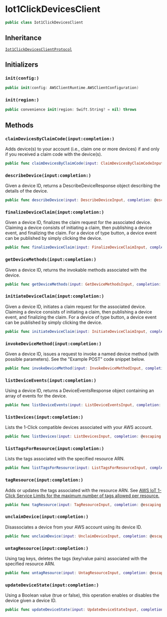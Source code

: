 # Iot1ClickDevicesClient

``` swift
public class Iot1ClickDevicesClient 
```

## Inheritance

[`Iot1ClickDevicesClientProtocol`](/aws-sdk-swift/reference/0.x/AWSIoT1ClickDevicesService/Iot1ClickDevicesClientProtocol)

## Initializers

### `init(config:)`

``` swift
public init(config: AWSClientRuntime.AWSClientConfiguration) 
```

### `init(region:)`

``` swift
public convenience init(region: Swift.String? = nil) throws 
```

## Methods

### `claimDevicesByClaimCode(input:completion:)`

Adds device(s) to your account (i.e., claim one or more devices) if and only if you
received a claim code with the device(s).

``` swift
public func claimDevicesByClaimCode(input: ClaimDevicesByClaimCodeInput, completion: @escaping (ClientRuntime.SdkResult<ClaimDevicesByClaimCodeOutputResponse, ClaimDevicesByClaimCodeOutputError>) -> Void)
```

### `describeDevice(input:completion:)`

Given a device ID, returns a DescribeDeviceResponse object describing the
details of the device.

``` swift
public func describeDevice(input: DescribeDeviceInput, completion: @escaping (ClientRuntime.SdkResult<DescribeDeviceOutputResponse, DescribeDeviceOutputError>) -> Void)
```

### `finalizeDeviceClaim(input:completion:)`

Given a device ID, finalizes the claim request for the associated device.
Claiming a device consists of initiating a claim, then publishing a device event,
and finalizing the claim. For a device of type button, a device event can
be published by simply clicking the device.

``` swift
public func finalizeDeviceClaim(input: FinalizeDeviceClaimInput, completion: @escaping (ClientRuntime.SdkResult<FinalizeDeviceClaimOutputResponse, FinalizeDeviceClaimOutputError>) -> Void)
```

### `getDeviceMethods(input:completion:)`

Given a device ID, returns the invokable methods associated with the device.

``` swift
public func getDeviceMethods(input: GetDeviceMethodsInput, completion: @escaping (ClientRuntime.SdkResult<GetDeviceMethodsOutputResponse, GetDeviceMethodsOutputError>) -> Void)
```

### `initiateDeviceClaim(input:completion:)`

Given a device ID, initiates a claim request for the associated device.
Claiming a device consists of initiating a claim, then publishing a device event,
and finalizing the claim. For a device of type button, a device event can
be published by simply clicking the device.

``` swift
public func initiateDeviceClaim(input: InitiateDeviceClaimInput, completion: @escaping (ClientRuntime.SdkResult<InitiateDeviceClaimOutputResponse, InitiateDeviceClaimOutputError>) -> Void)
```

### `invokeDeviceMethod(input:completion:)`

Given a device ID, issues a request to invoke a named device method (with possible
parameters). See the "Example POST" code snippet below.

``` swift
public func invokeDeviceMethod(input: InvokeDeviceMethodInput, completion: @escaping (ClientRuntime.SdkResult<InvokeDeviceMethodOutputResponse, InvokeDeviceMethodOutputError>) -> Void)
```

### `listDeviceEvents(input:completion:)`

Using a device ID, returns a DeviceEventsResponse object containing an
array of events for the device.

``` swift
public func listDeviceEvents(input: ListDeviceEventsInput, completion: @escaping (ClientRuntime.SdkResult<ListDeviceEventsOutputResponse, ListDeviceEventsOutputError>) -> Void)
```

### `listDevices(input:completion:)`

Lists the 1-Click compatible devices associated with your AWS account.

``` swift
public func listDevices(input: ListDevicesInput, completion: @escaping (ClientRuntime.SdkResult<ListDevicesOutputResponse, ListDevicesOutputError>) -> Void)
```

### `listTagsForResource(input:completion:)`

Lists the tags associated with the specified resource ARN.

``` swift
public func listTagsForResource(input: ListTagsForResourceInput, completion: @escaping (ClientRuntime.SdkResult<ListTagsForResourceOutputResponse, ListTagsForResourceOutputError>) -> Void)
```

### `tagResource(input:completion:)`

Adds or updates the tags associated with the resource ARN. See <a href="https:​//docs.aws.amazon.com/iot-1-click/latest/developerguide/1click-appendix.html#1click-limits">AWS IoT 1-Click Service Limits for the maximum number of tags allowed per
resource.

``` swift
public func tagResource(input: TagResourceInput, completion: @escaping (ClientRuntime.SdkResult<TagResourceOutputResponse, TagResourceOutputError>) -> Void)
```

### `unclaimDevice(input:completion:)`

Disassociates a device from your AWS account using its device ID.

``` swift
public func unclaimDevice(input: UnclaimDeviceInput, completion: @escaping (ClientRuntime.SdkResult<UnclaimDeviceOutputResponse, UnclaimDeviceOutputError>) -> Void)
```

### `untagResource(input:completion:)`

Using tag keys, deletes the tags (key/value pairs) associated with the specified
resource ARN.

``` swift
public func untagResource(input: UntagResourceInput, completion: @escaping (ClientRuntime.SdkResult<UntagResourceOutputResponse, UntagResourceOutputError>) -> Void)
```

### `updateDeviceState(input:completion:)`

Using a Boolean value (true or false), this operation
enables or disables the device given a device ID.

``` swift
public func updateDeviceState(input: UpdateDeviceStateInput, completion: @escaping (ClientRuntime.SdkResult<UpdateDeviceStateOutputResponse, UpdateDeviceStateOutputError>) -> Void)
```
